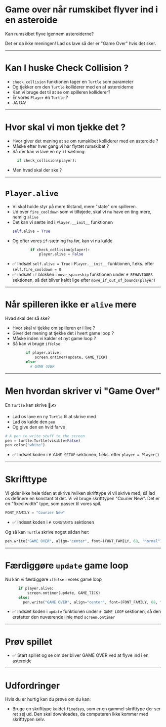 # Game over når rumskibet flyver ind i en asteroide

Kan rumskibet flyve igennem asteroiderne?

Det er da ikke meningen! Lad os lave så der er "Game Over" hvis det sker.

---

# Kan I huske Check Collision ?

* `check_collision` funktionen tager en `Turtle` som parameter
* Og tjekker om den `Turtle` kolliderer med en af asteroiderne
* Kan vi bruge det til at se om spilleren kolliderer?
* Er vores `Player` en `Turtle` ?
* JA DA!

---

# Hvor skal vi mon tjekke det ?

* Hvor giver det mening at se om rumskibet kolliderer med en asteroide ?
* Måske efter hver gang vi har flyttet rumskibet ?
* Så der kan vi lave en ny `if` sætning:
  ```python
    if check_collision(player):
  ```
* Men hvad skal der ske ?

--- 

# `Player.alive`


* Vi skal holde styr på mere tilstand, mere "state" om spilleren.
* Ud over `fire_cooldown` som vi tilføjede, skal vi nu have en ting mere, nemlig `alive`
* Det kan vi sætte ind i `Player.__init__` funktionen
  ```python
  self.alive = True
  ```
* Og efter vores `if`-sætning fra før, kan vi nu kalde
  ```python
          if check_collision(player):
              player.alive = False
  ```

- ✅ Indsæt `self.alive = True` i `Player.__init__` funktionen, f.eks. efter `self.fire_cooldown = 0`
- ✅ Indsæt `if` blokken i `move_spaceship` funktionen under `# BEHAVIOURS` sektionen, så det bliver kaldt lige efter `move_if_out_of_bounds(player)`

--- 

# Når spilleren ikke er `alive` mere

Hvad skal der så ske?

* Hvor skal vi tjekke om spilleren er i live ?
* Giver det mening at tjekke det i hvert game loop ?
* Måske inden vi kalder et nyt game loop ?
* Så kan vi bruge `if`/`else`
  ```python
        if player.alive:
            screen.ontimer(update, GAME_TICK)
        else:
          # GAME OVER
  ```

--- 

# Men hvordan skriver vi "Game Over"

En `Turtle` kan skrive 🐢✍️

* Lad os lave en ny `Turtle` til at skrive med
* Lad os kalde den `pen`
* Og give den en hvid farve

```python
# A pen to write stuff to the screen
pen = turtle.Turtle(visible=False)
pen.color("white")
```

- ✅ Indsæt koden i `# GAME SETUP` sektionen, f.eks. efter `player = Player()`

--- 

# Skrifttype 

Vi gider ikke hele tiden at skrive hvilken skrifttype vi vil skrive med, så lad os definere en konstant til det. Vi vil bruge skrifttypen "Courier New". Det er en "fixed width" type, som passer til vores spil.

```python
FONT_FAMILY = "Courier New"
```

- ✅ Indsæt koden i `# CONSTANTS` sektionen


Og så kan `Turtle` skrive noget sådan her:

```python
pen.write("GAME OVER", align="center", font=(FONT_FAMILY, 68, "normal"))
```

--- 

# Færdiggøre `update` game loop

Nu kan vi færdiggøre `if`/`else` i vores game loop

```python
      if player.alive:
          screen.ontimer(update, GAME_TICK)
      else:
        pen.write("GAME OVER", align="center", font=(FONT_FAMILY, 68, "normal"))
```

- ✅ Indsæt koden i `update` funktionen under `# GAME LOOP` sektionen, så den erstatter den nuværende linie med `screen.ontimer`


--- 

# Prøv spillet

- ✅ Start spillet og se om der bliver GAME OVER ved at flyve ind i en asteroide


--- 

# Udfordringer

Hvis du er hurtig kan du prøve om du kan:

- Bruge en skrifttype kaldet `fixedsys`, som er en gammel skrifttype der ser ret sej ud. Den skal downloades, da computeren ikke kommer med skrifttypen selv.
